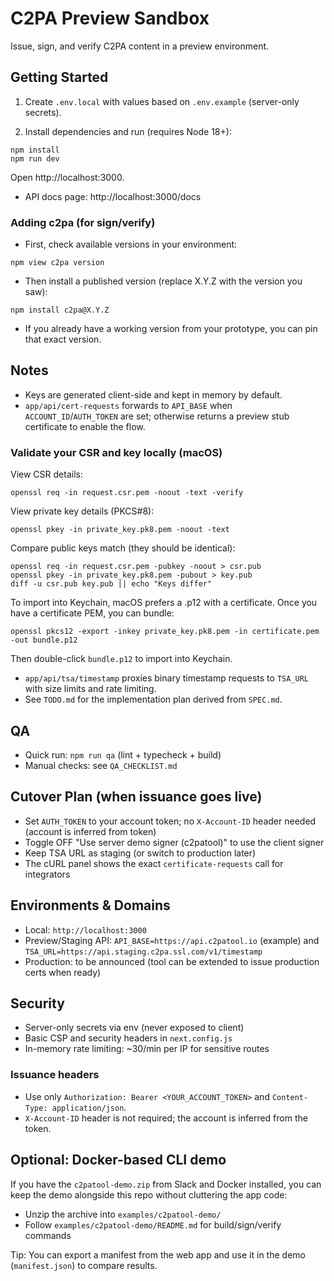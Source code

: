 # C2PA Preview Sandbox

Issue, sign, and verify C2PA content in a preview environment.

## Getting Started

1) Create `.env.local` with values based on `.env.example` (server-only secrets).

2) Install dependencies and run (requires Node 18+):

```
npm install
npm run dev
```

Open http://localhost:3000.

- API docs page: http://localhost:3000/docs

### Adding c2pa (for sign/verify)

- First, check available versions in your environment:

```
npm view c2pa version
```

- Then install a published version (replace X.Y.Z with the version you saw):

```
npm install c2pa@X.Y.Z
```

- If you already have a working version from your prototype, you can pin that exact version.

## Notes

- Keys are generated client-side and kept in memory by default.
- `app/api/cert-requests` forwards to `API_BASE` when `ACCOUNT_ID`/`AUTH_TOKEN` are set; otherwise returns a preview stub certificate to enable the flow.

### Validate your CSR and key locally (macOS)

View CSR details:

```
openssl req -in request.csr.pem -noout -text -verify
```

View private key details (PKCS#8):

```
openssl pkey -in private_key.pk8.pem -noout -text
```

Compare public keys match (they should be identical):

```
openssl req -in request.csr.pem -pubkey -noout > csr.pub
openssl pkey -in private_key.pk8.pem -pubout > key.pub
diff -u csr.pub key.pub || echo "Keys differ"
```

To import into Keychain, macOS prefers a .p12 with a certificate. Once you have a certificate PEM, you can bundle:

```
openssl pkcs12 -export -inkey private_key.pk8.pem -in certificate.pem -out bundle.p12
```
Then double-click `bundle.p12` to import into Keychain.
- `app/api/tsa/timestamp` proxies binary timestamp requests to `TSA_URL` with size limits and rate limiting.
- See `TODO.md` for the implementation plan derived from `SPEC.md`.

## QA

- Quick run: `npm run qa` (lint + typecheck + build)
- Manual checks: see `QA_CHECKLIST.md`

## Cutover Plan (when issuance goes live)

- Set `AUTH_TOKEN` to your account token; no `X-Account-ID` header needed (account is inferred from token)
- Toggle OFF "Use server demo signer (c2patool)" to use the client signer
- Keep TSA URL as staging (or switch to production later)
- The cURL panel shows the exact `certificate-requests` call for integrators

## Environments & Domains

- Local: `http://localhost:3000`
- Preview/Staging API: `API_BASE=https://api.c2patool.io` (example) and `TSA_URL=https://api.staging.c2pa.ssl.com/v1/timestamp`
- Production: to be announced (tool can be extended to issue production certs when ready)

## Security

- Server-only secrets via env (never exposed to client)
- Basic CSP and security headers in `next.config.js`
- In-memory rate limiting: ~30/min per IP for sensitive routes

### Issuance headers

- Use only `Authorization: Bearer <YOUR_ACCOUNT_TOKEN>` and `Content-Type: application/json`.
- `X-Account-ID` header is not required; the account is inferred from the token.

## Optional: Docker-based CLI demo

If you have the `c2patool-demo.zip` from Slack and Docker installed, you can keep the demo alongside this repo without cluttering the app code:

- Unzip the archive into `examples/c2patool-demo/`
- Follow `examples/c2patool-demo/README.md` for build/sign/verify commands

Tip: You can export a manifest from the web app and use it in the demo (`manifest.json`) to compare results.
